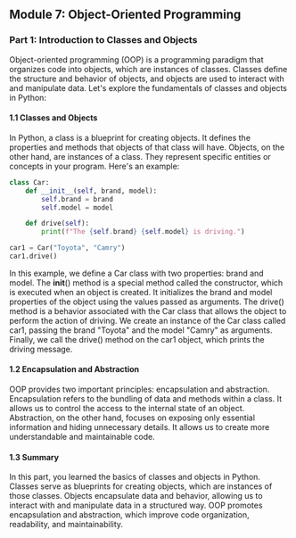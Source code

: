 ## Module 7: Object-Oriented Programming

### Part 1: Introduction to Classes and Objects

Object-oriented programming (OOP) is a programming paradigm that organizes code into objects, which are instances of classes.
Classes define the structure and behavior of objects, and objects are used to interact with and manipulate data. 
Let's explore the fundamentals of classes and objects in Python:

#### 1.1 Classes and Objects

In Python, a class is a blueprint for creating objects. It defines the properties and methods that objects of that class 
will have. Objects, on the other hand, are instances of a class. They represent specific entities or concepts in your program.
Here's an example:

```python
class Car:
    def __init__(self, brand, model):
        self.brand = brand
        self.model = model

    def drive(self):
        print(f"The {self.brand} {self.model} is driving.")

car1 = Car("Toyota", "Camry")
car1.drive()
```

In this example, we define a Car class with two properties: brand and model. The __init__() method is a special method 
called the constructor, which is executed when an object is created. It initializes the brand and model properties of 
the object using the values passed as arguments. The drive() method is a behavior associated with the Car class that allows
the object to perform the action of driving. We create an instance of the Car class called car1, passing the brand "Toyota"
and the model "Camry" as arguments. Finally, we call the drive() method on the car1 object, which prints the driving message.

#### 1.2 Encapsulation and Abstraction

OOP provides two important principles: encapsulation and abstraction. Encapsulation refers to the bundling of data and methods within a class. It allows us to control the access to the internal state of an object. Abstraction, on the other hand, focuses on exposing only essential information and hiding unnecessary details. It allows us to create more understandable and maintainable code.

#### 1.3 Summary

In this part, you learned the basics of classes and objects in Python. Classes serve as blueprints for creating objects, which are instances of those classes. Objects encapsulate data and behavior, allowing us to interact with and manipulate data in a structured way. OOP promotes encapsulation and abstraction, which improve code organization, readability, and maintainability.